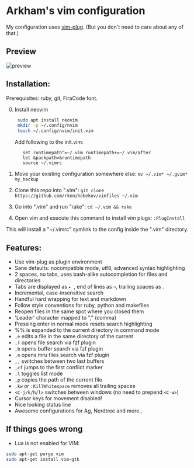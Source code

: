 Arkham's vim configuration
==========================

My configuration uses [vim-plug](https://github.com/junegunn/vim-plug).
(But you don't need to care about any of that.)

## Preview

![preview](./images/preview.png)

## Installation:

Prerequisites: ruby, git, FiraCode font.

0. Install neovim 
   ```bash
    sudo apt install neovim
    mkdir -p ~/.config/nvim
    touch ~/.config/nvim/init.vim
   ```

   Add following to the init.vim:
   ```
      set runtimepath^=~/.vim runtimepath+=~/.vim/after
      let &packpath=&runtimepath
      source ~/.vimrc
   ```

1. Move your existing configuration somewhere else:
   `mv ~/.vim* ~/.gvim* my_backup`
2. Clone this repo into ".vim":
   `git clone https://github.com/rkenzhebekov/vimfiles ~/.vim`
3. Go into ".vim" and run "rake":
   `cd ~/.vim && rake`
4. Open vim and execute this command to install vim plugs:
  `:PlugInstall`

This will install a "~/.vimrc" symlink to the config inside the ".vim" directory.

## Features:

- Use vim-plug as plugin environment
- Sane defaults: nocompatible mode, utf8, advanced syntax highlighting
- 2 spaces, no tabs, uses bash-alike autocompletion for files and directories
- Tabs are displayed as `▸ `, end of lines as `¬`, trailing spaces as `.`
- Incremental, case-insensitive search
- Handful hard wrapping for text and markdown
- Follow style conventions for ruby, python and makefiles
- Reopen files in the same spot where you closed them
- 'Leader' character mapped to "," (comma)
- Pressing enter in normal mode resets search highlighting
- %% is expanded to the current directory in command mode
- `,e` edits a file in the same directory of the current
- `,f` opens file search via fzf plugin
- `,b` opens buffer search via fzf plugin
- `,m` opens mru files search via fzf plugin
- `,,` switches between two last buffers
- `,cf` jumps to the first conflict marker
- `,l` toggles list mode
- `,p` copies the path of the current file
- `,kw` or `:KillWhitespace` removes all trailing spaces
- `<C-j/k/h/l>` switches between windows (no need to prepend `<C-w>`)
- Cursor keys for movement disabled!
- Nice looking status line
- Awesome configurations for Ag, Nerdtree and more..

## If things goes wrong
 - Lua is not enabled for VIM: 
  ```bash
  sudo apt-get purge vim
  sudo apt-get install vim-gtk
  ```
